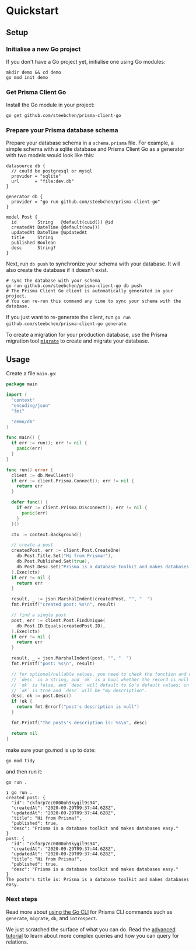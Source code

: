 # Quickstart

## Setup

### Initialise a new Go project

If you don't have a Go project yet, initialise one using Go modules:

```shell script
mkdir demo && cd demo
go mod init demo
```

### Get Prisma Client Go

Install the Go module in your project:

```shell script
go get github.com/steebchen/prisma-client-go
```

### Prepare your Prisma database schema

Prepare your database schema in a `schema.prisma` file. For example, a simple schema with a sqlite database and Prisma Client Go as a generator with two models would look like this:

```prisma
datasource db {
  // could be postgresql or mysql
  provider = "sqlite"
  url      = "file:dev.db"
}

generator db {
  provider = "go run github.com/steebchen/prisma-client-go"
}

model Post {
  id        String   @default(cuid()) @id
  createdAt DateTime @default(now())
  updatedAt DateTime @updatedAt
  title     String
  published Boolean
  desc      String?
}
```

Next, run `db push` to synchronize your schema with your database. It will also create the database if it doesn't exist.

```shell script
# sync the database with your schema
go run github.com/steebchen/prisma-client-go db push
# The Prisma Client Go client is automatically generated in your project.
# You can re-run this command any time to sync your schema with the database.
```

If you just want to re-generate the client, run `go run github.com/steebchen/prisma-client-go generate`.

To create a migration for your production database, use the Prisma migration tool [`migrate`](https://www.prisma.io/docs/concepts/components/prisma-migrate) to create and migrate your database.

## Usage

Create a file `main.go`:

```go
package main

import (
  "context"
  "encoding/json"
  "fmt"

  "demo/db"
)

func main() {
  if err := run(); err != nil {
    panic(err)
  }
}

func run() error {
  client := db.NewClient()
  if err := client.Prisma.Connect(); err != nil {
    return err
  }

  defer func() {
    if err := client.Prisma.Disconnect(); err != nil {
      panic(err)
    }
  }()

  ctx := context.Background()

  // create a post
  createdPost, err := client.Post.CreateOne(
    db.Post.Title.Set("Hi from Prisma!"),
    db.Post.Published.Set(true),
    db.Post.Desc.Set("Prisma is a database toolkit and makes databases easy."),
  ).Exec(ctx)
  if err != nil {
    return err
  }

  result, _ := json.MarshalIndent(createdPost, "", "  ")
  fmt.Printf("created post: %s\n", result)

  // find a single post
  post, err := client.Post.FindUnique(
    db.Post.ID.Equals(createdPost.ID),
  ).Exec(ctx)
  if err != nil {
    return err
  }

  result, _ = json.MarshalIndent(post, "", "  ")
  fmt.Printf("post: %s\n", result)

  // for optional/nullable values, you need to check the function and create two return values
  // `desc` is a string, and `ok` is a bool whether the record is null or not. If it's null,
  // `ok` is false, and `desc` will default to Go's default values; in this case an empty string (""). Otherwise,
  // `ok` is true and `desc` will be "my description".
  desc, ok := post.Desc()
  if !ok {
    return fmt.Errorf("post's description is null")
  }

  fmt.Printf("The posts's description is: %s\n", desc)

  return nil
}
```

make sure your go.mod is up to date:

```
go mod tidy
```

and then run it:

```shell script
go run .
```

```
❯ go run .
created post: {
  "id": "ckfnrp7ec0000oh9kygil9s94",
  "createdAt": "2020-09-29T09:37:44.628Z",
  "updatedAt": "2020-09-29T09:37:44.628Z",
  "title": "Hi from Prisma!",
  "published": true,
  "desc": "Prisma is a database toolkit and makes databases easy."
}
post: {
  "id": "ckfnrp7ec0000oh9kygil9s94",
  "createdAt": "2020-09-29T09:37:44.628Z",
  "updatedAt": "2020-09-29T09:37:44.628Z",
  "title": "Hi from Prisma!",
  "published": true,
  "desc": "Prisma is a database toolkit and makes databases easy."
}
The posts's title is: Prisma is a database toolkit and makes databases easy.
```

### Next steps

Read more about [using the Go CLI](cli.md) for Prisma CLI commands such as `generate`, `migrate`, `db`, and `introspect`.

We just scratched the surface of what you can do. Read the [advanced tutorial](advanced.md) to learn about more
complex queries and how you can query for relations.
